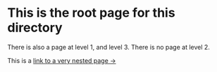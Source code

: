 <script> import { base } from "$app/paths"; </script>
# This is the root page for this directory

There is also a page at level 1, and level 3. There is no page at level 2.

This is a [link to a very nested page &rarr;]({base}/hierarchical%20nav/nested-level-1/nested-level-2/nested-level-3)
